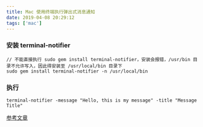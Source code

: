 ```yaml
---
title: Mac 使用终端执行弹出式消息通知
date: 2019-04-08 20:29:12
tags: ['mac']
---
```


### 安装 terminal-notifier

```
// 不能直接执行 sudo gem install terminal-notifier，安装会报错，/usr/bin 目录不允许写入，因此得安装至 /usr/local/bin 目录下
sudo gem install terminal-notifier -n /usr/local/bin
```

### 执行

```
terminal-notifier -message "Hello, this is my message" -title "Message Title"
```

[参考文章](<http://landcareweb.com/questions/3689/ru-he-zhi-zuo-maczhong-duan-dan-chu-jing-bao-applescriptde>)

